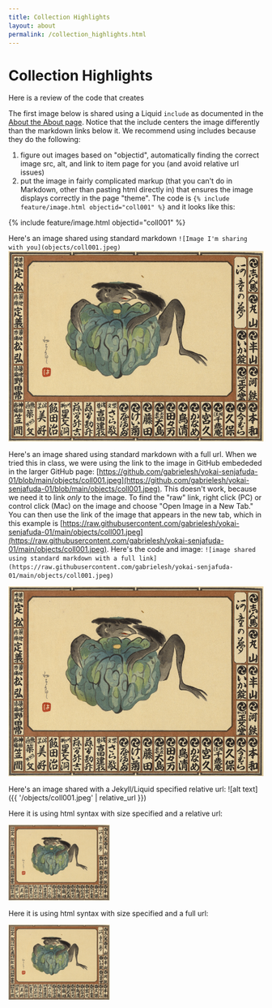 ```yaml
---
title: Collection Highlights
layout: about
permalink: /collection_highlights.html
---
```



# Collection Highlights

Here is a review of the code that creates

The first image below is shared using a Liquid `include` as documented in the [About the About page](https://collectionbuilder.github.io/collectionbuilder-gh/about.html#about-the-about-page). Notice that the include centers the image differently than the markdown links below it. We recommend using includes because they do the following:
1.	figure out images based on "objectid", automatically finding the correct image src, alt, and link to item page for you (and avoid relative url issues)
2.	put the image in fairly complicated markup (that you can't do in Markdown, other than pasting html directly in) that ensures the image displays correctly in the page "theme". The code is `{% include feature/image.html objectid="coll001" %}` and it looks like this:

{% include feature/image.html objectid="coll001" %}

Here's an image shared using standard markdown `![Image I'm sharing with you](objects/coll001.jpeg)`
![Image I'm sharing with you](objects/coll001.jpeg)

Here's an image shared using standard markdown with a full url. When we tried this in class, we were using the link to the image in GitHub embededed in the larger 
GitHub page: [https://github.com/gabrielesh/yokai-senjafuda-01/blob/main/objects/coll001.jpeg](https://github.com/gabrielesh/yokai-senjafuda-01/blob/main/objects/coll001.jpeg). This doesn't work, because we need it to link *only* to the image. To find the "raw" link, right click (PC) or control click (Mac) on the image and choose "Open Image in a New Tab." You can then use the link of the image that appears in the new tab, which in this example is [https://raw.githubusercontent.com/gabrielesh/yokai-senjafuda-01/main/objects/coll001.jpeg](https://raw.githubusercontent.com/gabrielesh/yokai-senjafuda-01/main/objects/coll001.jpeg). Here's the code and image: `![image shared using standard markdown with a full link](https://raw.githubusercontent.com/gabrielesh/yokai-senjafuda-01/main/objects/coll001.jpeg)`

![image shared using standard markdown with a full link](https://raw.githubusercontent.com/gabrielesh/yokai-senjafuda-01/main/objects/coll001.jpeg)

Here's an image shared with a Jekyll/Liquid specified relative url:
![alt text]({{ '/objects/coll001.jpeg' | relative_url }})

Here it is using html syntax with size specified and a relative url:

<img src="objects/coll001.jpeg" alt="first image in collection" width="200"/>

Here it is using html syntax with size specified and a full url:

<img src="https://raw.githubusercontent.com/gabrielesh/yokai-senjafuda-01/main/objects/coll001.jpeg" alt="first image in collection" width="200"/>
